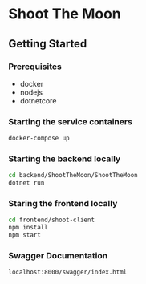# Shoot The Moon

## Getting Started

### Prerequisites

* docker
* nodejs
* dotnetcore
  
### Starting the service containers

```sh
docker-compose up
```

### Starting the backend locally

```sh
cd backend/ShootTheMoon/ShootTheMoon
dotnet run
```

### Staring the frontend locally

```sh
cd frontend/shoot-client
npm install
npm start
```

### Swagger Documentation

```sh
localhost:8000/swagger/index.html
```